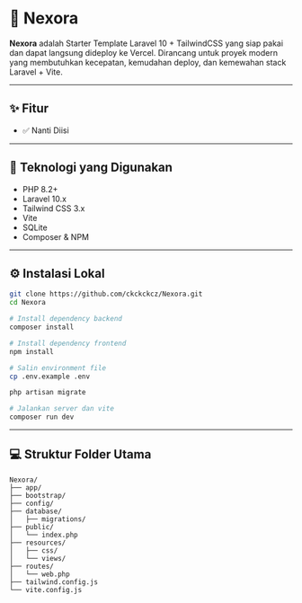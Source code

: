 # 🚀 Nexora

**Nexora** adalah Starter Template Laravel 10 + TailwindCSS yang siap pakai dan dapat langsung dideploy ke Vercel. Dirancang untuk proyek modern yang membutuhkan kecepatan, kemudahan deploy, dan kemewahan stack Laravel + Vite.

<!-- ![Nexora Banner](https://raw.githubusercontent.com/ckckckcz/Nexora/main/public/preview.png) -->

---

## ✨ Fitur

- ✅ Nanti Diisi
---

## 🔧 Teknologi yang Digunakan

- PHP 8.2+
- Laravel 10.x
- Tailwind CSS 3.x
- Vite
- SQLite
- Composer & NPM

---

## ⚙️ Instalasi Lokal

```bash
git clone https://github.com/ckckckcz/Nexora.git
cd Nexora

# Install dependency backend
composer install

# Install dependency frontend
npm install

# Salin environment file
cp .env.example .env

php artisan migrate

# Jalankan server dan vite
composer run dev

```

---

## 💻 Struktur Folder Utama

```arduino
Nexora/
├── app/
├── bootstrap/
├── config/
├── database/
│   ├── migrations/
├── public/
│   └── index.php
├── resources/
│   ├── css/
│   └── views/
├── routes/
│   └── web.php
├── tailwind.config.js
└── vite.config.js
```
